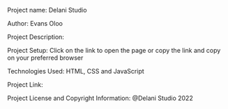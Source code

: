 Project name: Delani Studio

Author: Evans Oloo

Project Description:

Project Setup: Click on the link to open the page or copy the link and copy on your preferred browser

Technologies Used: HTML, CSS and JavaScript

Project Link:

Project License and Copyright Information: @Delani Studio 2022

